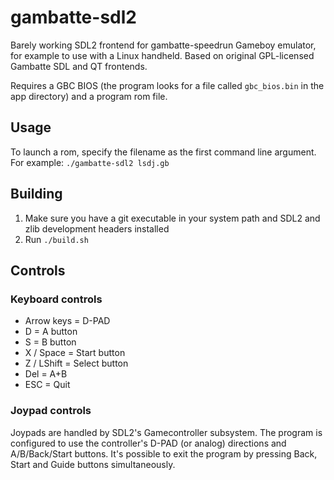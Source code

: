 # gambatte-sdl2
Barely working SDL2 frontend for gambatte-speedrun Gameboy emulator, for example to use with a Linux handheld.
Based on original GPL-licensed Gambatte SDL and QT frontends.

Requires a GBC BIOS (the program looks for a file called `gbc_bios.bin` in the app directory) and a program rom file.

## Usage
To launch a rom, specify the filename as the first command line argument. For example:
`./gambatte-sdl2 lsdj.gb`

## Building
1. Make sure you have a git executable in your system path and SDL2 and zlib development headers installed
3. Run `./build.sh`

## Controls

### Keyboard controls
* Arrow keys = D-PAD
* D = A button
* S = B button
* X / Space = Start button
* Z / LShift = Select button
* Del = A+B 
* ESC = Quit

### Joypad controls

Joypads are handled by SDL2's Gamecontroller subsystem.
The program is configured to use the controller's D-PAD (or analog) directions and A/B/Back/Start buttons.
It's possible to exit the program by pressing Back, Start and Guide buttons simultaneously.

